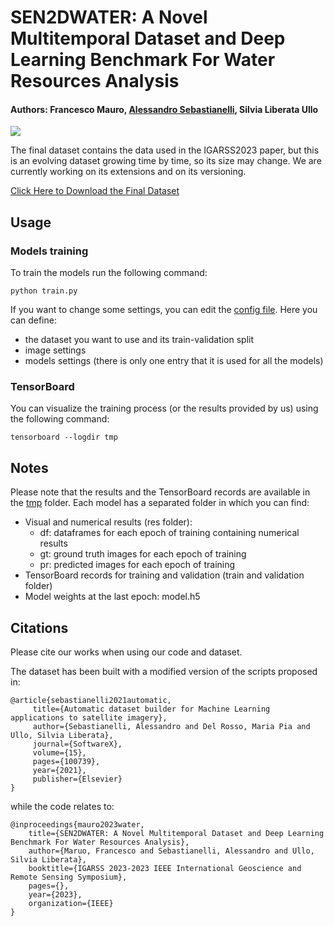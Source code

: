 # SEN2DWATER: A Novel Multitemporal Dataset and Deep Learning Benchmark For Water Resources Analysis
#### Authors: Francesco Mauro, [Alessandro Sebastianelli](https://alessandrosebastianelli.github.io/), Silvia Liberata Ullo

![](imgs/dataset.png)

The final dataset contains the data used in the IGARSS2023 paper, but this is an evolving dataset growing time by time, so its size may change. We are currently working on its extensions and on its versioning. 

[Click Here to Download the Final Dataset](https://drive.google.com/drive/folders/1AYt8UYmgnTpeIDLY_4IFA_5LEBwYwaY8?usp=share_link)


## Usage

### Models training

To train the models run the following command:

`
	python train.py
`

If you want to change some settings, you can edit the [config file](config.py). Here you can define:
- the dataset you want to use and its train-validation split 
- image settings
- models settings (there is only one entry that it is used for all the models)

### TensorBoard

You can visualize the training process (or the results provided by us) using the following command:

`
tensorboard --logdir tmp
`
 
## Notes

Please note that the results and the TensorBoard records are available in the [tmp](tmp) folder. Each model has a separated folder in which you can find:

- Visual and numerical results (res folder):
	- df: dataframes for each epoch of training containing numerical results
	- gt: ground truth images for each epoch of training
	- pr: predicted images for each epoch of training
- TensorBoard records for training and validation (train and validation folder)
- Model weights at the last epoch: model.h5

## Citations
Please cite our works when using our code and dataset.

The dataset has been built with a modified version of the scripts proposed in:

	@article{sebastianelli2021automatic,
 		 title={Automatic dataset builder for Machine Learning applications to satellite imagery},
  		 author={Sebastianelli, Alessandro and Del Rosso, Maria Pia and Ullo, Silvia Liberata},
 		 journal={SoftwareX},
 	 	 volume={15},
  		 pages={100739},
  		 year={2021},
  		 publisher={Elsevier}
	}

while the code relates to:

	@inproceedings{mauro2023water,
		title={SEN2DWATER: A Novel Multitemporal Dataset and Deep Learning Benchmark For Water Resources Analysis},
		author={Maruo, Francesco and Sebastianelli, Alessandro and Ullo, Silvia Liberata},
		booktitle={IGARSS 2023-2023 IEEE International Geoscience and Remote Sensing Symposium},
		pages={},
		year={2023},
		organization={IEEE}
	}


